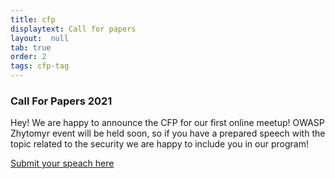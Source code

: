 ```yaml
---
title: cfp 
displaytext: Call for papers
layout:  null
tab: true
order: 2
tags: cfp-tag
---
```


### Call For Papers 2021

Hey! We are happy to announce the CFP for our first online meetup! OWASP Zhytomyr event will be held soon, so if you have a prepared speech with the topic related to the security we are happy to include you in our program!

[Submit your speach here](https://docs.google.com/forms/d/1huVxfvbYOhxWrLuWNUZ9sJKpALdGmqs8gDW3eUZRQBo/edit)
